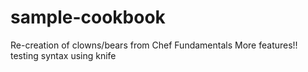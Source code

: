 # sample-cookbook

Re-creation of clowns/bears from Chef Fundamentals
More features!!
testing syntax using knife
